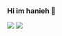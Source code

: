 ### Hi im hanieh 👋
<a href=&quothttps://github.com/hanieh-bakhshi&quot>
<img align=&quotcenter&quot src=&quothttps://github-readme-stats.vercel.app/api?username=hanieh-bakhshi&show_icons=true&count_private=true&include_all_commits=true&quot /></a>
<a href=&quothttps://github.com/hanieh-bakhshi&quot>
<img align=&quotcenter&quot src=&quothttps://github-readme-stats.vercel.app/api/top-langs/?username=hanieh-bakhshi&quot />
</a>
<!--
**hanieh-bakhshi/hanieh-bakhshi** is a ✨ _special_ ✨ repository because its `README.md` (this file) appears on your GitHub profile.

Here are some ideas to get you started:

- 🔭 I’m currently working on ...
- 🌱 I’m currently learning ...
- 👯 I’m looking to collaborate on ...
- 🤔 I’m looking for help with ...
- 💬 Ask me about ...
- 📫 How to reach me: ...
- 😄 Pronouns: ...
- ⚡ Fun fact: ...
-->
